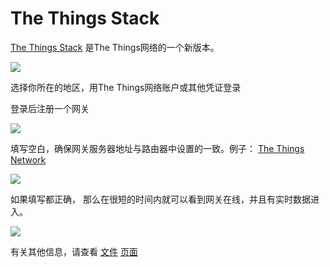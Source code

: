   
# The Things Stack

[The Things Stack](https://console.cloud.thethings.network/) 是The Things网络的一个新版本。

![](https://help.mikrotik.com/docs/download/attachments/67633276/image2021-5-20_12-46-48.png?version=1&modificationDate=1621504008056&api=v2)

  

选择你所在的地区，用The Things网络账户或其他凭证登录

登录后注册一个网关

  

![](https://help.mikrotik.com/docs/download/attachments/67633276/image2021-5-20_13-3-55.png?version=1&modificationDate=1621505035634&api=v2)

  

填写空白，确保网关服务器地址与路由器中设置的一致。例子： [The Things Network](https://help.mikrotik.com/docs/display/ROS/The+Things+Network)

  

![](https://help.mikrotik.com/docs/download/attachments/67633276/image2021-5-20_13-8-37.png?version=1&modificationDate=1621505317996&api=v2)

  

如果填写都正确， 那么在很短的时间内就可以看到网关在线，并且有实时数据进入。

  

![](https://help.mikrotik.com/docs/download/attachments/67633276/image2021-5-20_13-11-35.png?version=1&modificationDate=1621505495155&api=v2)

  

有关其他信息，请查看 [](https://www.thethingsindustries.com/docs/getting-started/) [文件](https://www.thethingsindustries.com/docs/getting-started/)  [页面](https://www.thethingsindustries.com/docs/getting-started/)